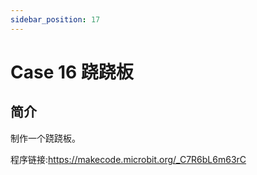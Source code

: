 ```yaml
---
sidebar_position: 17
---
```


# Case 16 跷跷板

## 简介

制作一个跷跷板。

程序链接:https://makecode.microbit.org/_C7R6bL6m63rC
